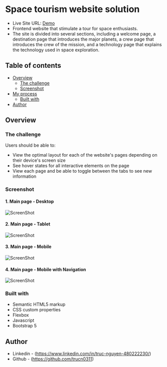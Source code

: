 # Space tourism website solution

- Live Site URL: [Demo](https://tourtospace.netlify.app)
- Frontend website that stimulate a tour for space enthusiasts.
- The site is divided into several sections, including a welcome page, a destination page that introduces the major planets, a crew page that introduces the crew of the mission, and a technology page that explains the technology used in space exploration.

## Table of contents

- [Overview](#overview)
  - [The challenge](#the-challenge)
  - [Screenshot](#screenshot)
- [My process](#my-process)
  - [Built with](#built-with)
- [Author](#author)

## Overview

### The challenge

Users should be able to:

- View the optimal layout for each of the website's pages depending on their device's screen size
- See hover states for all interactive elements on the page
- View each page and be able to toggle between the tabs to see new information

### Screenshot

#### 1. Main page - Desktop

![ScreenShot](preview/preview.jpg)

#### 2. Main page - Tablet

![ScreenShot](preview/tablet.png)

#### 3. Main page - Mobile

![ScreenShot](preview/mobile.png)

#### 4. Main page - Mobile with Navigation

![ScreenShot](preview/mobile-with-nav.png)

### Built with

- Semantic HTML5 markup
- CSS custom properties
- Flexbox
- Javascript
- Bootstrap 5

## Author

- Linkedin - (https://www.linkedin.com/in/truc-nguyen-480222230/)
- Github - (https://github.com/trucn0311)
